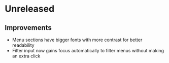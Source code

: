 # Unreleased

## Improvements

- Menu sections have bigger fonts with more contrast for better readability
- Filter input now gains focus automatically to filter menus without making an
  extra click
